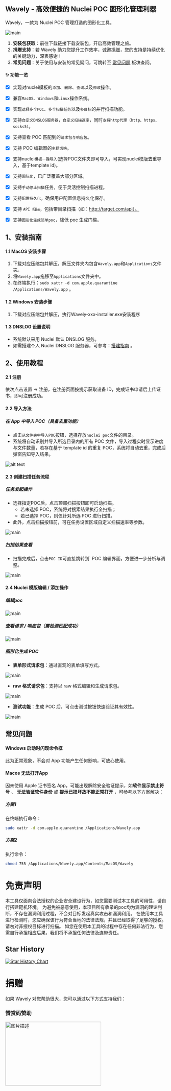 ## Wavely - 高效便捷的 Nuclei POC 图形化管理利器

Wavely，一款为 Nuclei POC 管理打造的图形化工具。

![main](imgs/p1.png)


1. **安装包获取**：前往下载链接下载安装包，开启高效管理之旅。
2. **捐赠支持**：若 Wavely 助力您提升工作效率，诚邀[捐赠](#捐赠)，您的支持是持续优化的关键动力，深表感谢！
3. **常见问题**：关于使用与安装的常见疑问，可跳转至 [常见问题](#常见问题) 板块查阅。


#### ✨ 功能一览

- [x] 实现对nuclei模板的`添加`、`删除`、`查询`以及`修改`操作。
- [x] 兼容`MacOS`、`Windows`和`Linux`操作系统。
- [x] 实现`选择多个POC`、`多个扫描任务`以及`多目标`的并行扫描功能。
- [x] 支持`自定义DNSLOG服务器`，`自定义扫描速率`，同时`支持http代理（http、https、socks5）`。
- [x] 支持查看 POC 匹配到的`请求包与响应包`。
- [x] 支持 POC 编辑器的`主题切换`。
- [x] 支持nuclei`模板一键导入`(选择POC文件夹即可导入，可实现nuclei模版去重导入，基于template id)。

- [x] 支持`国际化`，已广泛覆盖大部分区域。
- [x] 支持`手动停止扫描`任务，便于灵活控制扫描进程。
- [x] 支持`配置持久化`，确保用户配置信息持久化保存。
- [x] 支持 `API 扫描`，包括带目录扫描（如：http://target.com/api）。
- [x] 支持`图形化生成简单poc`，降低 poc 生成门槛。


## 1、安装指南
#### 1.1 MacOS 安装步骤
1. 下载对应压缩包并解压，解压文件夹内包含`Wavely.app`和`Applications`文件夹。
2. 将`Wavely.app`拖移至`Applications`文件夹中。
3. 在终端执行：`sudo xattr -d com.apple.quarantine /Applications/Wavely.app` 。

#### 1.2 Windows 安装步骤
1. 下载对应压缩包并解压，执行Wavely-xxx-installer.exe安装程序

####  1.3 DNSLOG 设置说明
- 系统默认采用 Nuclei 默认 DNSLOG 服务。
- 如需搭建个人 Nuclei DNSLOG 服务器，可参考：[搭建指南](https://github.com/projectdiscovery/interactsh) 。

## 2、使用教程
#### 2.1 注册
依次点击设置 -> 注册，在注册页面按提示获取设备 ID，完成证书申请后上传证书，即可注册成功。
#### 2.2 导入方法
##### 在 App 中导入 POC（具备去重功能）
- 点击`从文件夹中导入POC`按钮，选择存放` nuclei poc `文件的目录。
- 系统将自动识别并导入所选目录内的所有 POC 文件，导入过程实时显示进度与文件数量，若存在基于 template id 的重复 POC，系统将自动去重，完成后弹窗告知导入结果。

![alt text](imgs/p2.png)

#### 2.3 创建扫描任务流程
##### 任务发起操作
- 选择指定POC后，点击顶部扫描按钮即可启动扫描。
    - 若未选择 POC，系统将对搜索结果执行全扫描；
    - 若已选择 POC，则仅针对所选 POC 进行扫描。
- 此外，点击扫描按钮前，可在任务设置区域自定义扫描速率等参数。


![main](imgs/p3.png)
##### 扫描结果查看
- 扫描完成后，点击` POC ID `可直接跳转到` POC 编辑界面，方便进一步分析与调整。

![main](imgs/1.png)


####  2.4 Nuclei 模版编辑 / 添加操作
##### 编辑poc
![main](imgs/4.png)

##### 查看请求 / 响应包（需检测匹配成功）
![main](imgs/3.png)

#####  图形化生成 POC
- **表单形式请求包**：通过直观的表单填写方式。

![main](imgs/p4.png)

- **raw 格式请求包**：支持以 raw 格式编辑和生成请求包。

![main](imgs/p5.png)

- **测试功能**：生成 POC 后，可点击测试按钮快速验证其有效性。

![main](imgs/p6.png)



## 常见问题
#### Windows 启动时闪现命令框
此为正常现象，不会对 App 功能产生任何影响，可放心使用。
####  Macos 无法打开App
因未使用 Apple 证书签名 App，可能出现解除安全验证提示，如**软件显示禁止符号** 、 **无法验证软件身份** 或 **提示已损坏故不能正常打开** ，可参考以下方案解决：

##### 方案1
在终端执行命令：
``` bash
sudo xattr -d com.apple.quarantine /Applications/Wavely.app
```
##### 方案2
执行命令：
``` bash
chmod 755 /Applications/Wavely.app/Contents/MacOS/Wavely
```


# 免责声明
本工具仅面向合法授权的企业安全建设行为，如您需要测试本工具的可用性，请自行搭建靶机环境。 为避免被恶意使用，本项目所有收录的poc均为漏洞的理论判断，不存在漏洞利用过程，不会对目标发起真实攻击和漏洞利用。 在使用本工具进行检测时，您应确保该行为符合当地的法律法规，并且已经取得了足够的授权。请勿对非授权目标进行扫描。 如您在使用本工具的过程中存在任何非法行为，您需自行承担相应后果，我们将不承担任何法律及连带责任。

## Star History

[![Star History Chart](https://api.star-history.com/svg?repos=perlh/wavely&type=Date)](https://star-history.com/#perlh/wavely&Date)

# 捐赠
如果 Wavely 对您帮助很大，您可以通过以下方式支持我们：

### 赞赏码赞助
<img src="imgs/sponsor.jpg" alt="图片描述" width="300" height="200">
<!-- ![main](imgs/sponsor.jpg) -->
